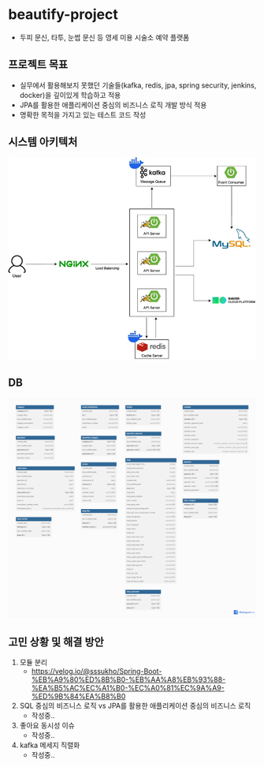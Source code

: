 # beautify-project
- 두피 문신, 타투, 눈썹 문신 등 영세 미용 시술소 예약 플랫폼



## 프로젝트 목표

- 실무에서 활용해보지 못했던 기술들(kafka, redis, jpa, spring security, jenkins, docker)을 깊이있게 학습하고 적용
- JPA를 활용한 애플리케이션 중심의 비즈니스 로직 개발 방식 적용
- 명확한 목적을 가지고 있는 테스트 코드 작성



## 시스템 아키텍처

![system_architecture](./img/system_architecture.jpg)



## DB

![DB_SCHEMA](./img/db_schema.png)



## 고민 상황 및 해결 방안

1. 모듈 분리
   - https://velog.io/@sssukho/Spring-Boot-%EB%A9%80%ED%8B%B0-%EB%AA%A8%EB%93%88-%EA%B5%AC%EC%A1%B0-%EC%A0%81%EC%9A%A9-%ED%9B%84%EA%B8%B0
2. SQL 중심의 비즈니스 로직 vs JPA를 활용한 애플리케이션 중심의 비즈니스 로직
   - 작성중..
3. 좋아요 동시성 이슈
   - 작성중..
4. kafka 메세지 직렬화 
   - 작성중..

